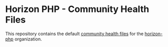 <div>
    <h1>Horizon PHP - Community Health Files</h1>
    <p>
        This repository contains the default <a href="https://docs.github.com/en/communities/setting-up-your-project-for-healthy-contributions/creating-a-default-community-health-file">community health files</a> for the <a href="https://github.com/horizon-php">horizon-php</a> organization.
    </p>
</div>
